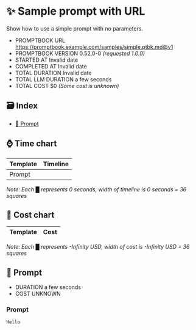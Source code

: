 # ✨ Sample prompt with URL

Show how to use a simple prompt with no parameters.

-   PROMPTBOOK URL https://promptbook.example.com/samples/simple.ptbk.md@v1
-   PROMPTBOOK VERSION 0.52.0-0 _(requested 1.0.0)_
-   STARTED AT Invalid date
-   COMPLETED AT Invalid date
-   TOTAL DURATION Invalid date
-   TOTAL LLM DURATION a few seconds
-   TOTAL COST $0 _(Some cost is unknown)_

## 🗃 Index

-   [💬 Prompt](#-prompt)

## ⌚ Time chart

| Template | Timeline |
| -------- | -------- |
| Prompt   |          |

_Note: Each █ represents 0 seconds, width of timeline is 0 seconds = 36 squares_

## 💸 Cost chart

| Template | Cost |
| -------- | ---- |

_Note: Each █ represents -Infinity USD, width of cost is -Infinity USD = 36 squares_

## 💬 Prompt

-   DURATION a few seconds
-   COST UNKNOWN

### Prompt

```
Hello
```
